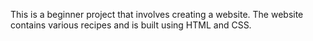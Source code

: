 This is a beginner project that involves creating a website. The website contains various recipes and is built using HTML and CSS.